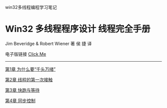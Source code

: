 win32多线程编程学习笔记

# Win32 多线程程序设计 线程完全手册
Jim Beveridge & Robert Wiener 著 侯 捷 译

电子版链接 [Click Me](https://www.tsingfun.com/uploadfile/2015/1202/Win32%E5%A4%9A%E7%BA%BF%E7%A8%8B%E7%A8%8B%E5%BA%8F%E8%AE%BE%E8%AE%A1.pdf)

---

[第1章 为什么要“千头万绪”](docs/第1章%20为什么要“千头万绪”.md)

[第2章 线程的第一次接触](docs/第2章%20线程的第一次接触.md)

[第3章 快跑与等待](docs/第3章%20快跑与等待.md)

[第4章 同步控制](docs/第4章%20同步控制.md)